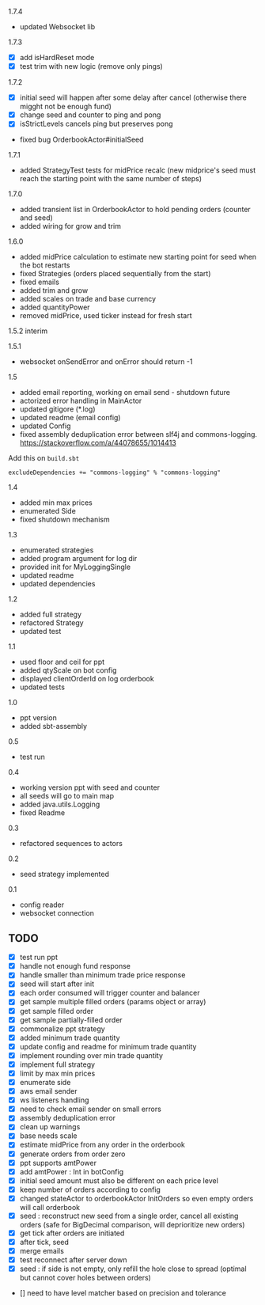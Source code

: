1.7.4
- updated Websocket lib

1.7.3
- [x] add isHardReset mode
- [x] test trim with new logic (remove only pings)

1.7.2
- [x] initial seed will happen after some delay after cancel (otherwise there migght not be enough fund)
- [x] change seed and counter to ping and pong
- [x] isStrictLevels cancels ping but preserves pong
- fixed bug OrderbookActor#initialSeed

1.7.1
- added StrategyTest tests for midPrice recalc (new midprice's seed must reach the starting point with the same number of steps)

1.7.0
- added transient list in OrderbookActor to hold pending orders (counter and seed)
- added wiring for grow and trim

1.6.0
- added midPrice calculation to estimate new starting point for seed when the bot restarts
- fixed Strategies (orders placed sequentially from the start)
- fixed emails
- added trim and grow
- added scales on trade and base currency
- added quantityPower
- removed midPrice, used ticker instead for fresh start

1.5.2 interim

1.5.1
- websocket onSendError and onError should return -1

1.5
- added email reporting, working on email send - shutdown future
- actorized error handling in MainActor
- updated gitigore (*.log)
- updated readme (email config)
- updated Config
- fixed assembly deduplication error between slf4j and commons-logging. https://stackoverflow.com/a/44078655/1014413

Add this on `build.sbt`
```
excludeDependencies += "commons-logging" % "commons-logging"
```

1.4
- added min max prices
- enumerated Side
- fixed shutdown mechanism

1.3
- enumerated strategies
- added program argument for log dir
- provided init for MyLoggingSingle
- updated readme
- updated dependencies


1.2
- added full strategy
- refactored Strategy
- updated test

1.1
- used floor and ceil for ppt
- added qtyScale on bot config
- displayed clientOrderId on log orderbook
- updated tests

1.0
- ppt version
- added sbt-assembly

0.5
- test run

0.4
- working version ppt with seed and counter
- all seeds will go to main map
- added java.utils.Logging
- fixed Readme

0.3
- refactored sequences to actors

0.2
- seed strategy implemented

0.1
- config reader
- websocket connection

## TODO
- [x] test run ppt
- [x] handle not enough fund response
- [x] handle smaller than minimum trade price response
- [x] seed will start after init
- [x] each order consumed will trigger counter and balancer
- [x] get sample multiple filled orders (params object or array)
- [x] get sample filled order
- [x] get sample partially-filled order
- [x] commonalize ppt strategy
- [x] added minimum trade quantity
- [x] update config and readme for minimum trade quantity
- [x] implement rounding over min trade quantity
- [x] implement full strategy
- [x] limit by max min prices
- [x] enumerate side
- [x] aws email sender
- [x] ws listeners handling
- [x] need to check email sender on small errors
- [x] assembly deduplication error
- [x] clean up warnings
- [x] base needs scale
- [x] estimate midPrice from any order in the orderbook
- [x] generate orders from order zero
- [x] ppt supports amtPower
- [x] add amtPower : Int in botConfig
- [x] initial seed amount must also be different on each price level
- [x] keep number of orders according to config
- [x] changed stateActor to orderbookActor InitOrders so even empty orders will call orderbook
- [x] seed : reconstruct new seed from a single order, cancel all existing orders (safe for BigDecimal comparison, will deprioritize new orders)
- [x] get tick after orders are initiated
- [x] after tick, seed
- [x] merge emails
- [x] test reconnect after server down
- [x] seed : if side is not empty, only refill the hole close to spread (optimal but cannot cover holes between orders)
- [] need to have level matcher based on precision and tolerance





